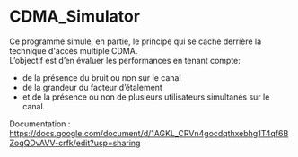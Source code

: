 # CDMA_Simulator
Ce programme simule, en partie, le principe qui se cache derrière la technique d'accès multiple  CDMA.  
L’objectif est d’en évaluer les performances en tenant compte:  
- de la présence du bruit ou non sur le canal  
- de la grandeur du facteur d’étalement  
- et de la présence ou non de plusieurs utilisateurs simultanés sur le canal. 

Documentation : https://docs.google.com/document/d/1AGKL_CRVn4gocdqthxebhg1T4qf6BZoqQDvAVV-crfk/edit?usp=sharing
